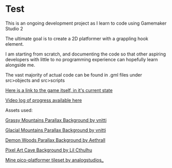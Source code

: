 # Test
This is an ongoing development project as I learn to code using Gamemaker Studio 2 

The ultimate goal is to create a 2D platformer with a grappling hook element.

I am starting from scratch, and documenting the code so that other aspiring developers with little to no programming experience can hopefully learn alongside me.

The vast majority of actual code can be found in .gml files under src>objects and src>scripts

[Here is a link to the game itself, in it's current state](https://github.com/Om-Abb/Test/blob/main/src/Test.zip)

[Video log of progress available here](https://www.youtube.com/watch?v=4FOur-R5hIk&list=PLxv1Ve5yyJV5ckg3dkQpk9c4pfJhF8aF3)

Assets used: 

[Grassy Mountains Parallax Background by vnitti](https://vnitti.itch.io/grassy-mountains-parallax-background)

[Glacial Mountains Parallax Background by vnitti](https://vnitti.itch.io/glacial-mountains-parallax-background)

[Demon Woods Parallax Background by Aethrall](https://aethrall.itch.io/demon-woods-parallax-background)

[Pixel Art Cave Background by Lil Cthulhu](https://lil-cthulhu.itch.io/pixel-art-cave-background)

[Mine pico-platformer tileset by analogstudios_](https://analogstudios.itch.io/mine-pico-platformer-tileset)

